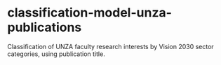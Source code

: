 # classification-model-unza-publications
Classification of UNZA faculty research interests by Vision 2030 sector categories, using publication title. 
